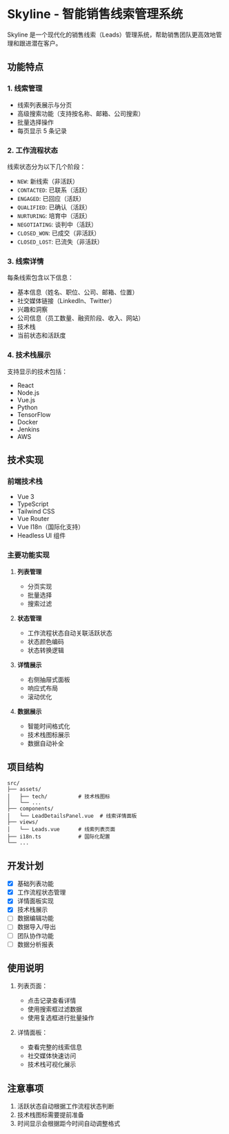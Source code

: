 # Skyline - 智能销售线索管理系统

Skyline 是一个现代化的销售线索（Leads）管理系统，帮助销售团队更高效地管理和跟进潜在客户。

## 功能特点

### 1. 线索管理
- 线索列表展示与分页
- 高级搜索功能（支持按名称、邮箱、公司搜索）
- 批量选择操作
- 每页显示 5 条记录

### 2. 工作流程状态
线索状态分为以下几个阶段：
- `NEW`: 新线索（非活跃）
- `CONTACTED`: 已联系（活跃）
- `ENGAGED`: 已回应（活跃）
- `QUALIFIED`: 已确认（活跃）
- `NURTURING`: 培育中（活跃）
- `NEGOTIATING`: 谈判中（活跃）
- `CLOSED_WON`: 已成交（非活跃）
- `CLOSED_LOST`: 已流失（非活跃）

### 3. 线索详情
每条线索包含以下信息：
- 基本信息（姓名、职位、公司、邮箱、位置）
- 社交媒体链接（LinkedIn、Twitter）
- 兴趣和洞察
- 公司信息（员工数量、融资阶段、收入、网站）
- 技术栈
- 当前状态和活跃度

### 4. 技术栈展示
支持显示的技术包括：
- React
- Node.js
- Vue.js
- Python
- TensorFlow
- Docker
- Jenkins
- AWS

## 技术实现

### 前端技术栈
- Vue 3
- TypeScript
- Tailwind CSS
- Vue Router
- Vue I18n（国际化支持）
- Headless UI 组件

### 主要功能实现
1. **列表管理**
   - 分页实现
   - 批量选择
   - 搜索过滤

2. **状态管理**
   - 工作流程状态自动关联活跃状态
   - 状态颜色编码
   - 状态转换逻辑

3. **详情展示**
   - 右侧抽屉式面板
   - 响应式布局
   - 滚动优化

4. **数据展示**
   - 智能时间格式化
   - 技术栈图标展示
   - 数据自动补全

## 项目结构
```
src/
├── assets/
│   ├── tech/          # 技术栈图标
│   └── ...
├── components/
│   └── LeadDetailsPanel.vue  # 线索详情面板
├── views/
│   └── Leads.vue      # 线索列表页面
├── i18n.ts            # 国际化配置
└── ...
```

## 开发计划
- [x] 基础列表功能
- [x] 工作流程状态管理
- [x] 详情面板实现
- [x] 技术栈展示
- [ ] 数据编辑功能
- [ ] 数据导入/导出
- [ ] 团队协作功能
- [ ] 数据分析报表

## 使用说明
1. 列表页面：
   - 点击记录查看详情
   - 使用搜索框过滤数据
   - 使用复选框进行批量操作

2. 详情面板：
   - 查看完整的线索信息
   - 社交媒体快速访问
   - 技术栈可视化展示

## 注意事项
1. 活跃状态自动根据工作流程状态判断
2. 技术栈图标需要提前准备
3. 时间显示会根据距今时间自动调整格式
